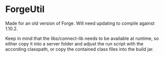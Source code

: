 # ForgeUtil

Made for an old version of Forge.  Will need updating to compile against 1.10.2.

Keep in mind that the libs/connect-lib needs to be available at runtime, so either copy it into a server folder and adjust the run script with the according classpath, or copy the contained class files into the build jar.
